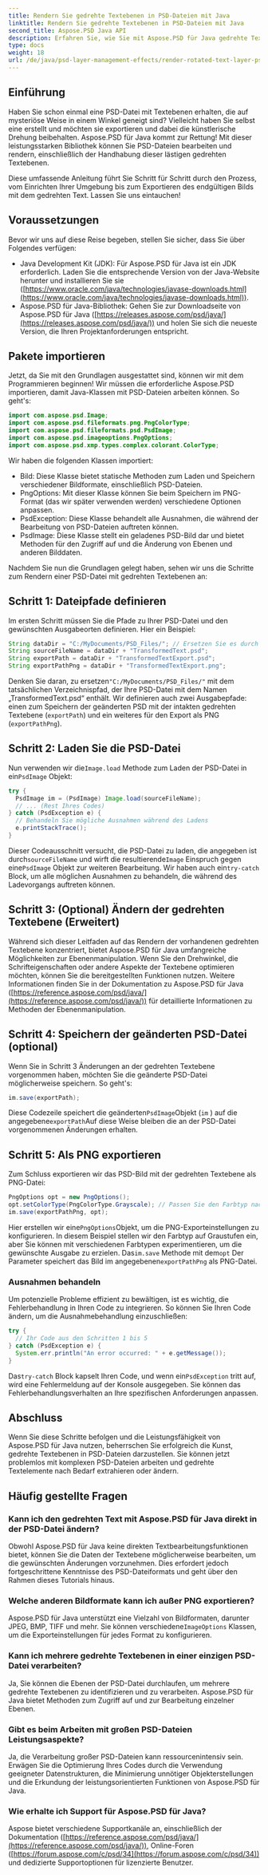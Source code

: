 ```yaml
---
title: Rendern Sie gedrehte Textebenen in PSD-Dateien mit Java
linktitle: Rendern Sie gedrehte Textebenen in PSD-Dateien mit Java
second_title: Aspose.PSD Java API
description: Erfahren Sie, wie Sie mit Aspose.PSD für Java gedrehte Textebenen aus PSD-Dateien extrahieren und rendern. Diese Schritt-für-Schritt-Anleitung deckt alles von der Einrichtung bis zum Export ab.
type: docs
weight: 18
url: /de/java/psd-layer-management-effects/render-rotated-text-layer-psd/
---
```

## Einführung

Haben Sie schon einmal eine PSD-Datei mit Textebenen erhalten, die auf mysteriöse Weise in einem Winkel geneigt sind? Vielleicht haben Sie selbst eine erstellt und möchten sie exportieren und dabei die künstlerische Drehung beibehalten. Aspose.PSD für Java kommt zur Rettung! Mit dieser leistungsstarken Bibliothek können Sie PSD-Dateien bearbeiten und rendern, einschließlich der Handhabung dieser lästigen gedrehten Textebenen. 

Diese umfassende Anleitung führt Sie Schritt für Schritt durch den Prozess, vom Einrichten Ihrer Umgebung bis zum Exportieren des endgültigen Bilds mit dem gedrehten Text. Lassen Sie uns eintauchen!

## Voraussetzungen

Bevor wir uns auf diese Reise begeben, stellen Sie sicher, dass Sie über Folgendes verfügen:

- Java Development Kit (JDK): Für Aspose.PSD für Java ist ein JDK erforderlich. Laden Sie die entsprechende Version von der Java-Website herunter und installieren Sie sie ([https://www.oracle.com/java/technologies/javase-downloads.html](https://www.oracle.com/java/technologies/javase-downloads.html)).
- Aspose.PSD für Java-Bibliothek: Gehen Sie zur Downloadseite von Aspose.PSD für Java ([https://releases.aspose.com/psd/java/](https://releases.aspose.com/psd/java/)) und holen Sie sich die neueste Version, die Ihren Projektanforderungen entspricht.

## Pakete importieren

Jetzt, da Sie mit den Grundlagen ausgestattet sind, können wir mit dem Programmieren beginnen! Wir müssen die erforderliche Aspose.PSD importieren, damit Java-Klassen mit PSD-Dateien arbeiten können. So geht's:

```java
import com.aspose.psd.Image;
import com.aspose.psd.fileformats.png.PngColorType;
import com.aspose.psd.fileformats.psd.PsdImage;
import com.aspose.psd.imageoptions.PngOptions;
import com.aspose.psd.xmp.types.complex.colorant.ColorType;
```

Wir haben die folgenden Klassen importiert:

- Bild: Diese Klasse bietet statische Methoden zum Laden und Speichern verschiedener Bildformate, einschließlich PSD-Dateien.
- PngOptions: Mit dieser Klasse können Sie beim Speichern im PNG-Format (das wir später verwenden werden) verschiedene Optionen anpassen.
- PsdException: Diese Klasse behandelt alle Ausnahmen, die während der Bearbeitung von PSD-Dateien auftreten können.
- PsdImage: Diese Klasse stellt ein geladenes PSD-Bild dar und bietet Methoden für den Zugriff auf und die Änderung von Ebenen und anderen Bilddaten.

Nachdem Sie nun die Grundlagen gelegt haben, sehen wir uns die Schritte zum Rendern einer PSD-Datei mit gedrehten Textebenen an:

## Schritt 1: Dateipfade definieren

Im ersten Schritt müssen Sie die Pfade zu Ihrer PSD-Datei und den gewünschten Ausgabeorten definieren. Hier ein Beispiel:

```java
String dataDir = "C:/MyDocuments/PSD_Files/"; // Ersetzen Sie es durch Ihren tatsächlichen Verzeichnispfad.
String sourceFileName = dataDir + "TransformedText.psd";
String exportPath = dataDir + "TransformedTextExport.psd";
String exportPathPng = dataDir + "TransformedTextExport.png";
```

Denken Sie daran, zu ersetzen`"C:/MyDocuments/PSD_Files/"` mit dem tatsächlichen Verzeichnispfad, der Ihre PSD-Datei mit dem Namen „TransformedText.psd“ enthält. Wir definieren auch zwei Ausgabepfade: einen zum Speichern der geänderten PSD mit der intakten gedrehten Textebene (`exportPath`) und ein weiteres für den Export als PNG (`exportPathPng`).

## Schritt 2: Laden Sie die PSD-Datei

 Nun verwenden wir die`Image.load` Methode zum Laden der PSD-Datei in ein`PsdImage` Objekt:

```java
try {
  PsdImage im = (PsdImage) Image.load(sourceFileName);
  // ... (Rest Ihres Codes)
} catch (PsdException e) {
  // Behandeln Sie mögliche Ausnahmen während des Ladens
  e.printStackTrace();
}
```

 Dieser Codeausschnitt versucht, die PSD-Datei zu laden, die angegeben ist durch`sourceFileName` und wirft die resultierende`Image` Einspruch gegen eine`PsdImage` Objekt zur weiteren Bearbeitung. Wir haben auch ein`try-catch` Block, um alle möglichen Ausnahmen zu behandeln, die während des Ladevorgangs auftreten können.

## Schritt 3: (Optional) Ändern der gedrehten Textebene (Erweitert)

Während sich dieser Leitfaden auf das Rendern der vorhandenen gedrehten Textebene konzentriert, bietet Aspose.PSD für Java umfangreiche Möglichkeiten zur Ebenenmanipulation. Wenn Sie den Drehwinkel, die Schrifteigenschaften oder andere Aspekte der Textebene optimieren möchten, können Sie die bereitgestellten Funktionen nutzen. Weitere Informationen finden Sie in der Dokumentation zu Aspose.PSD für Java ([https://reference.aspose.com/psd/java/](https://reference.aspose.com/psd/java/)) für detaillierte Informationen zu Methoden der Ebenenmanipulation.

## Schritt 4: Speichern der geänderten PSD-Datei (optional)

Wenn Sie in Schritt 3 Änderungen an der gedrehten Textebene vorgenommen haben, möchten Sie die geänderte PSD-Datei möglicherweise speichern. So geht's:

```java
im.save(exportPath);
```

 Diese Codezeile speichert die geänderten`PsdImage`Objekt (`im` ) auf die angegebene`exportPath`Auf diese Weise bleiben die an der PSD-Datei vorgenommenen Änderungen erhalten.

## Schritt 5: Als PNG exportieren

Zum Schluss exportieren wir das PSD-Bild mit der gedrehten Textebene als PNG-Datei:

```java
PngOptions opt = new PngOptions();
opt.setColorType(PngColorType.Grayscale); // Passen Sie den Farbtyp nach Bedarf an
im.save(exportPathPng, opt);
```

 Hier erstellen wir eine`PngOptions`Objekt, um die PNG-Exporteinstellungen zu konfigurieren. In diesem Beispiel stellen wir den Farbtyp auf Graustufen ein, aber Sie können mit verschiedenen Farbtypen experimentieren, um die gewünschte Ausgabe zu erzielen. Das`im.save` Methode mit dem`opt` Der Parameter speichert das Bild im angegebenen`exportPathPng` als PNG-Datei.

### Ausnahmen behandeln

Um potenzielle Probleme effizient zu bewältigen, ist es wichtig, die Fehlerbehandlung in Ihren Code zu integrieren. So können Sie Ihren Code ändern, um die Ausnahmebehandlung einzuschließen:

```java
try {
  // Ihr Code aus den Schritten 1 bis 5
} catch (PsdException e) {
  System.err.println("An error occurred: " + e.getMessage());
}
```

 Das`try-catch` Block kapselt Ihren Code, und wenn ein`PsdException` tritt auf, wird eine Fehlermeldung auf der Konsole ausgegeben. Sie können das Fehlerbehandlungsverhalten an Ihre spezifischen Anforderungen anpassen.

## Abschluss

Wenn Sie diese Schritte befolgen und die Leistungsfähigkeit von Aspose.PSD für Java nutzen, beherrschen Sie erfolgreich die Kunst, gedrehte Textebenen in PSD-Dateien darzustellen. Sie können jetzt problemlos mit komplexen PSD-Dateien arbeiten und gedrehte Textelemente nach Bedarf extrahieren oder ändern.

## Häufig gestellte Fragen

### Kann ich den gedrehten Text mit Aspose.PSD für Java direkt in der PSD-Datei ändern?

Obwohl Aspose.PSD für Java keine direkten Textbearbeitungsfunktionen bietet, können Sie die Daten der Textebene möglicherweise bearbeiten, um die gewünschten Änderungen vorzunehmen. Dies erfordert jedoch fortgeschrittene Kenntnisse des PSD-Dateiformats und geht über den Rahmen dieses Tutorials hinaus.

### Welche anderen Bildformate kann ich außer PNG exportieren?

 Aspose.PSD für Java unterstützt eine Vielzahl von Bildformaten, darunter JPEG, BMP, TIFF und mehr. Sie können verschiedene`ImageOptions` Klassen, um die Exporteinstellungen für jedes Format zu konfigurieren.

### Kann ich mehrere gedrehte Textebenen in einer einzigen PSD-Datei verarbeiten?

Ja, Sie können die Ebenen der PSD-Datei durchlaufen, um mehrere gedrehte Textebenen zu identifizieren und zu verarbeiten. Aspose.PSD für Java bietet Methoden zum Zugriff auf und zur Bearbeitung einzelner Ebenen.

### Gibt es beim Arbeiten mit großen PSD-Dateien Leistungsaspekte?

Ja, die Verarbeitung großer PSD-Dateien kann ressourcenintensiv sein. Erwägen Sie die Optimierung Ihres Codes durch die Verwendung geeigneter Datenstrukturen, die Minimierung unnötiger Objekterstellungen und die Erkundung der leistungsorientierten Funktionen von Aspose.PSD für Java.

### Wie erhalte ich Support für Aspose.PSD für Java?

Aspose bietet verschiedene Supportkanäle an, einschließlich der Dokumentation ([https://reference.aspose.com/psd/java/](https://reference.aspose.com/psd/java/)), Online-Foren ([https://forum.aspose.com/c/psd/34](https://forum.aspose.com/c/psd/34)) und dedizierte Supportoptionen für lizenzierte Benutzer.